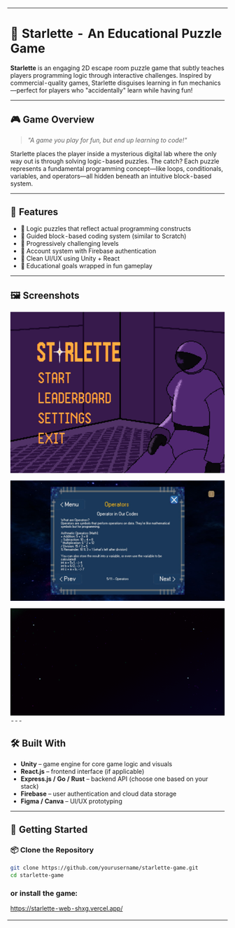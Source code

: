 
<!-- ![Header GIF](https://github.com/TazkieCT/starlette/blob/test_merge/images/pixil-gif-drawing.gif) -->

<table width="100%">
<tr>
<td background="https://github.com/TazkieCT/starlette/blob/test_merge/images/pixil-gif-drawing.gif">

# 🌟 Starlette - An Educational Puzzle Game

**Starlette** is an engaging 2D escape room puzzle game that subtly teaches players programming logic through interactive challenges. Inspired by commercial-quality games, Starlette disguises learning in fun mechanics—perfect for players who "accidentally" learn while having fun!

---

## 🎮 Game Overview

> _"A game you play for fun, but end up learning to code!"_

Starlette places the player inside a mysterious digital lab where the only way out is through solving logic-based puzzles. The catch? Each puzzle represents a fundamental programming concept—like loops, conditionals, variables, and operators—all hidden beneath an intuitive block-based system.

---

## 🧩 Features

- 🧠 Logic puzzles that reflect actual programming constructs
- 🧱 Guided block-based coding system (similar to Scratch)
- 🎯 Progressively challenging levels
- 🔐 Account system with Firebase authentication
- 🎨 Clean UI/UX using Unity + React
- 🚀 Educational goals wrapped in fun gameplay

---

## 🖼️ Screenshots

<p align="center">
<img src="images/MainMenuGuide.png" alt="Main Menu" width="600"/>
</p>

<p align="center">
<img src="images/MokkaDeviceExample.jpg" alt="Mokka Device" width="600"/>
</p>

<p align="center">
<!-- <img src="images/Custscene.jpg" alt="Game CutScene" width="600"/> -->
</p>

<img src="images/pixil-gif-drawing.gif" width="600"/>
---

## 🛠️ Built With

- **Unity** – game engine for core game logic and visuals
- **React.js** – frontend interface (if applicable)
- **Express.js / Go / Rust** – backend API (choose one based on your stack)
- **Firebase** – user authentication and cloud data storage
- **Figma / Canva** – UI/UX prototyping

---

## 🚀 Getting Started

### 📦 Clone the Repository

```bash
git clone https://github.com/yourusername/starlette-game.git
cd starlette-game
```
### or install the game:
https://starlette-web-shxg.vercel.app/
</td>
</tr>
</table>

